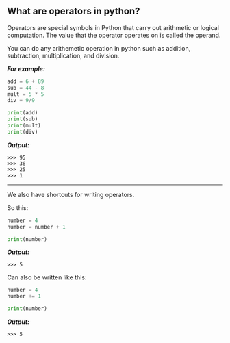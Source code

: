 ﻿## What are operators in python?

Operators are special symbols in Python that carry out arithmetic or logical computation. The value that the operator operates on is called the operand.

You can do any arithemetic operation in python such as addition, subtraction, multiplication, and division.

***For example:***

```python
add = 6 + 89
sub = 44 - 8
mult = 5 * 5
div = 9/9

print(add)
print(sub)
print(mult)
print(div)

```

***Output:***
```
>>> 95
>>> 36
>>> 25
>>> 1
```

----

We also have shortcuts for writing operators.

So this:

```python
number = 4
number = number + 1

print(number)
```

***Output:***
```
>>> 5
```
Can also be written like this:

```python
number = 4
number += 1

print(number)
```

***Output:***
```
>>> 5
```
